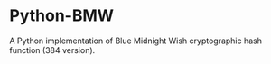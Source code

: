 # Python-BMW
A Python implementation of Blue Midnight Wish cryptographic hash function (384 version).


